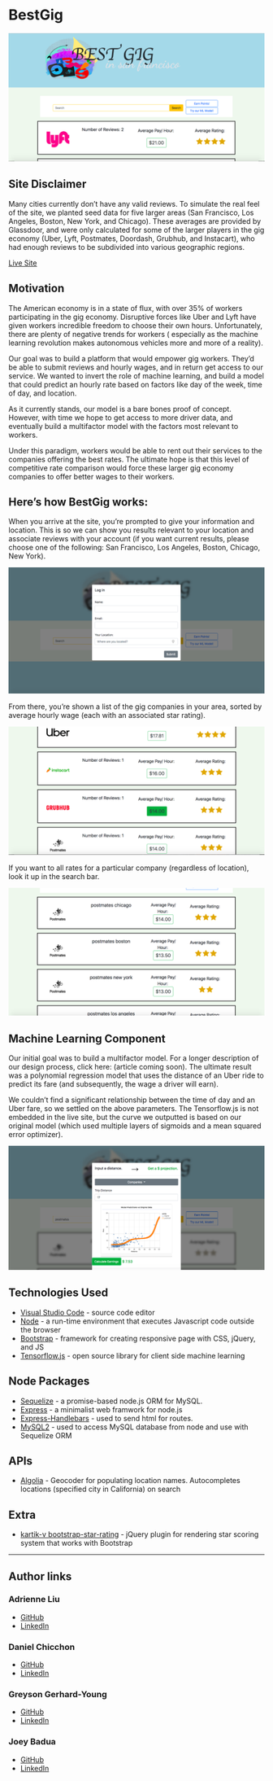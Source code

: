 # BestGig
![Cover Pic](public/asset/img/bGigCover.png)

## Site Disclaimer

Many cities currently don’t have any valid reviews. To simulate the real feel of the site, we planted seed data for five larger areas (San Francisco, Los Angeles, Boston, New York, and Chicago). These averages are provided by Glassdoor, and were only calculated for some of the larger players in the gig economy (Uber, Lyft, Postmates, Doordash, Grubhub, and Instacart), who had enough reviews to be subdivided into various geographic regions. 

[Live Site](https://bestgig.herokuapp.com/)

## Motivation

The American economy is in a state of flux, with over 35% of workers participating in the gig economy. Disruptive forces like Uber and Lyft have given workers incredible freedom to choose their own hours. Unfortunately, there are plenty of negative trends for workers ( especially as the machine learning revolution makes autonomous vehicles more and more of a reality). 

Our goal was to build a platform that would empower gig workers. They’d be able to submit reviews and hourly wages, and in return get access to our service. We wanted to invert the role of machine learning, and build a model that could predict an hourly rate based on factors like day of the week, time of day, and location. 

As it currently stands, our model is a bare bones proof of concept. However, with time we hope to get access to more driver data, and eventually build a multifactor model with the factors most relevant to workers. 

Under this paradigm, workers would be able to rent out their services to the companies offering the best rates. The ultimate hope is that this level of competitive rate comparison would force these larger gig economy companies to offer better wages to their workers. 

## Here’s how BestGig works:

When you arrive at the site, you’re prompted to give your information and location. This is so we can show you results relevant to your location and associate reviews with your account (if you want current results, please choose one of the following: San Francisco, Los Angeles, Boston, Chicago, New York).

![Site Login](public/asset/img/bGigLogin.png)

From there, you’re shown a list of the gig companies in your area, sorted by average hourly wage (each with an associated star rating). 

![Results Page](public/asset/img/bGigResults.png)

If you want to all rates for a particular company (regardless of location), look it up in the search bar. 

![Single Company](public/asset/img/bGigSingleCompany.png)

## Machine Learning Component 

Our initial goal was to build a multifactor model. For a longer description of our design process, click here: (article coming soon). The ultimate result was a polynomial regression model that uses the distance of an Uber ride to predict its fare (and subsequently, the wage a driver will earn). 
   
We couldn’t find a significant relationship between the time of day and an Uber fare, so we settled on the above parameters. The Tensorflow.js is not embedded in the live site, but the curve we outputted is based on our original model (which used multiple layers of sigmoids and a mean squared error optimizer). 

![ML Model](public/asset/img/bGigMLPic.png)

## Technologies Used
* [Visual Studio Code](https://code.visualstudio.com) - source code editor
* [Node](https://nodejs.org/en/) - a run-time environment that executes Javascript code outside the browser
* [Bootstrap](https://getbootstrap.com/) - framework for creating responsive page with CSS, jQuery, and JS
* [Tensorflow.js](https://www.tensorflow.org/js) - open source library for client side machine learning


## Node Packages
* [Sequelize](https://www.npmjs.com/package/sequelize) - a promise-based node.js ORM for MySQL.
* [Express](https://www.npmjs.com/package/express) - a minimalist web framwork for node.js
* [Express-Handlebars](https://www.npmjs.com/package/express-handlebars) - used to send html for routes.
* [MySQL2](https://www.npmjs.com/package/mysql2) - used to access MySQL database from node and use with Sequelize ORM

## APIs
* [Algolia](https://community.algolia.com/) - Geocoder for populating location names. Autocompletes locations (specified city in California) on search

## Extra
* [kartik-v bootstrap-star-rating](https://github.com/kartik-v/bootstrap-star-rating) - jQuery plugin for rendering star scoring system that works with Bootstrap

--------------------------------------------------
## Author links
### Adrienne Liu
* [GitHub](https://github.com/adrienneliu)
* [LinkedIn](https://www.linkedin.com/in/liu-adrienne/)

### Daniel Chicchon
* [GitHub](https://github.com/dchicchon)
* [LinkedIn](https://www.linkedin.com/in/danielchicchon/)

### Greyson Gerhard-Young
* [GitHub](https://github.com/greysongy)
* [LinkedIn](https://www.linkedin.com/in/greyson-gerhard-young/)

### Joey Badua
* [GitHub](https://github.com/joannebadua)
* [LinkedIn](https://www.linkedin.com/in/joey-badua-b24b2729/)


